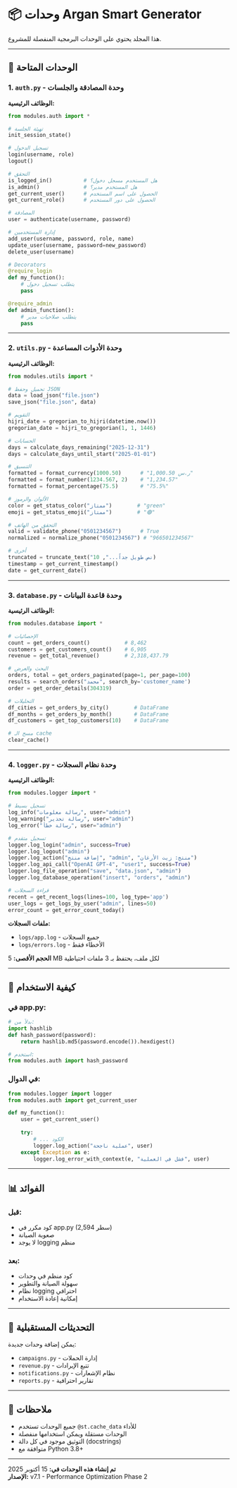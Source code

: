 # 📦 وحدات Argan Smart Generator

هذا المجلد يحتوي على الوحدات البرمجية المنفصلة للمشروع.

---

## 📁 الوحدات المتاحة

### 1. `auth.py` - وحدة المصادقة والجلسات

**الوظائف الرئيسية:**

```python
from modules.auth import *

# تهيئة الجلسة
init_session_state()

# تسجيل الدخول
login(username, role)
logout()

# التحقق
is_logged_in()          # هل المستخدم مسجل دخول؟
is_admin()              # هل المستخدم مدير؟
get_current_user()      # الحصول على اسم المستخدم
get_current_role()      # الحصول على دور المستخدم

# المصادقة
user = authenticate(username, password)

# إدارة المستخدمين
add_user(username, password, role, name)
update_user(username, password=new_password)
delete_user(username)

# Decorators
@require_login
def my_function():
    # يتطلب تسجيل دخول
    pass

@require_admin
def admin_function():
    # يتطلب صلاحيات مدير
    pass
```

---

### 2. `utils.py` - وحدة الأدوات المساعدة

**الوظائف الرئيسية:**

```python
from modules.utils import *

# تحميل وحفظ JSON
data = load_json("file.json")
save_json("file.json", data)

# التقويم
hijri_date = gregorian_to_hijri(datetime.now())
gregorian_date = hijri_to_gregorian(1, 1, 1446)

# الحسابات
days = calculate_days_remaining("2025-12-31")
days = calculate_days_until_start("2025-01-01")

# التنسيق
formatted = format_currency(1000.50)      # "1,000.50 ر.س"
formatted = format_number(1234.567, 2)    # "1,234.57"
formatted = format_percentage(75.5)       # "75.5%"

# الألوان والرموز
color = get_status_color("ممتاز")        # "green"
emoji = get_status_emoji("ممتاز")        # "🟢"

# التحقق من الهاتف
valid = validate_phone("0501234567")      # True
normalized = normalize_phone("0501234567") # "966501234567"

# أخرى
truncated = truncate_text("نص طويل جداً...", 10)
timestamp = get_current_timestamp()
date = get_current_date()
```

---

### 3. `database.py` - وحدة قاعدة البيانات

**الوظائف الرئيسية:**

```python
from modules.database import *

# الإحصائيات
count = get_orders_count()           # 8,462
customers = get_customers_count()    # 6,905
revenue = get_total_revenue()        # 2,318,437.79

# البحث والعرض
orders, total = get_orders_paginated(page=1, per_page=100)
results = search_orders("محمد", search_by='customer_name')
order = get_order_details(304319)

# التحليلات
df_cities = get_orders_by_city()        # DataFrame
df_months = get_orders_by_month()       # DataFrame
df_customers = get_top_customers(10)    # DataFrame

# مسح الـ cache
clear_cache()
```

---

### 4. `logger.py` - وحدة نظام السجلات

**الوظائف الرئيسية:**

```python
from modules.logger import *

# تسجيل بسيط
log_info("رسالة معلومات", user="admin")
log_warning("رسالة تحذير", user="admin")
log_error("رسالة خطأ", user="admin")

# تسجيل متقدم
logger.log_login("admin", success=True)
logger.log_logout("admin")
logger.log_action("إضافة منتج", "admin", "منتج: زيت الأرغان")
logger.log_api_call("OpenAI GPT-4", "user1", success=True)
logger.log_file_operation("save", "data.json", "admin")
logger.log_database_operation("insert", "orders", "admin")

# قراءة السجلات
recent = get_recent_logs(lines=100, log_type='app')
user_logs = get_logs_by_user("admin", lines=50)
error_count = get_error_count_today()
```

**ملفات السجلات:**
- `logs/app.log` - جميع السجلات
- `logs/errors.log` - الأخطاء فقط

**الحجم الأقصى:** 5 MB لكل ملف، يحتفظ بـ 3 ملفات احتياطية

---

## 🎯 كيفية الاستخدام

### في app.py:

```python
# بدلاً من:
import hashlib
def hash_password(password):
    return hashlib.md5(password.encode()).hexdigest()

# استخدم:
from modules.auth import hash_password
```

### في الدوال:

```python
from modules.logger import logger
from modules.auth import get_current_user

def my_function():
    user = get_current_user()
    
    try:
        # ... الكود
        logger.log_action("عملية ناجحة", user)
    except Exception as e:
        logger.log_error_with_context(e, "فشل في العملية", user)
```

---

## 📊 الفوائد

### قبل:
- كود مكرر في app.py (2,594 سطر)
- صعوبة الصيانة
- لا يوجد logging منظم

### بعد:
- كود منظم في وحدات
- سهولة الصيانة والتطوير
- نظام logging احترافي
- إمكانية إعادة الاستخدام

---

## 🔄 التحديثات المستقبلية

يمكن إضافة وحدات جديدة:
- `campaigns.py` - إدارة الحملات
- `revenue.py` - تتبع الإيرادات
- `notifications.py` - نظام الإشعارات
- `reports.py` - تقارير احترافية

---

## 📝 ملاحظات

- جميع الوحدات تستخدم `@st.cache_data` للأداء
- الوحدات مستقلة ويمكن استخدامها منفصلة
- التوثيق موجود في كل دالة (docstrings)
- متوافقة مع Python 3.8+

---

**تم إنشاء هذه الوحدات في:** 15 أكتوبر 2025  
**الإصدار:** v7.1 - Performance Optimization Phase 2

